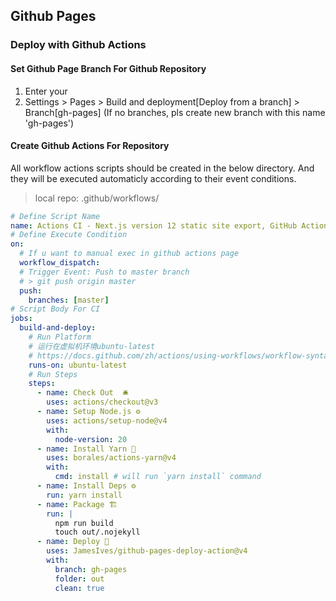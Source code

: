 ## Github Pages

### Deploy with Github Actions

#### Set Github Page Branch For Github Repository

1. Enter your <repo>
2. Settings > Pages > Build and deployment[Deploy from a branch] > Branch[gh-pages] (If no branches, pls create new branch with this name 'gh-pages')

#### Create Github Actions For Repository

All workflow actions scripts should be created in the below directory. And they will be executed automaticly according to their event conditions.

> local repo: .github/workflows/

```yml
# Define Script Name
name: Actions CI - Next.js version 12 static site export, GitHub Actions Build and Deploy
# Define Execute Condition
on:
  # If u want to manual exec in github actions page
  workflow_dispatch:
  # Trigger Event: Push to master branch
  # > git push origin master
  push:
    branches: [master]
# Script Body For CI
jobs:
  build-and-deploy:
    # Run Platform
    # 运行在虚拟机环境ubuntu-latest
    # https://docs.github.com/zh/actions/using-workflows/workflow-syntax-for-github-actions#jobsjob_idruns-on
    runs-on: ubuntu-latest
    # Run Steps
    steps:
      - name: Check Out  🛎️
        uses: actions/checkout@v3
      - name: Setup Node.js ⚙️
        uses: actions/setup-node@v4
        with:
          node-version: 20
      - name: Install Yarn 🧬
        uses: borales/actions-yarn@v4
        with:
          cmd: install # will run `yarn install` command
      - name: Install Deps ⚙️
        run: yarn install
      - name: Package 🏗️
        run: |
          npm run build
          touch out/.nojekyll
      - name: Deploy 🚀
        uses: JamesIves/github-pages-deploy-action@v4
        with:
          branch: gh-pages
          folder: out
          clean: true
```

